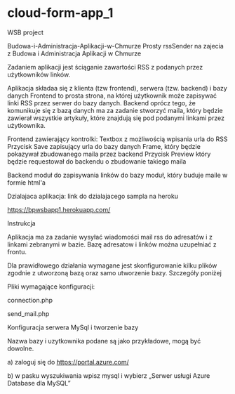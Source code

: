 # cloud-form-app_1
WSB project


Budowa-i-Administracja-Aplikacji-w-Chmurze
Prosty rssSender na zajecia z Budowa i Administracja Aplikacji w Chmurze

Zadaniem aplikacji jest ściąganie zawartości RSS z podanych przez użytkowników linków.

Aplikacja składaa się z klienta (tzw frontend), serwera (tzw. backend) i bazy danych Frontend to prosta strona, na której użytkownik może zapisywać linki RSS przez serwer do bazy danych. Backend oprócz tego, że komunikuje się z bazą danych ma za zadanie stworzyć maila, który będzie zawierał wszystkie artykuły, które znajdują się pod podanymi linkami przez użytkownika.

Frontend zawierający kontrolki: Textbox z możliwością wpisania urla do RSS Przycisk Save zapisujący urla do bazy danych Frame, który będzie pokazywał zbudowanego maila przez backend Przycisk Preview który będzie requestował do backendu o zbudowanie takiego maila

Backend moduł do zapisywania linków do bazy moduł, który buduje maile w formie html'a

Dzialajaca aplikacja: link do dzialajacego sampla na heroku

https://bpwsbapp1.herokuapp.com/

Instrukcja

Aplikacja ma za zadanie wysyłać wiadomości mail rss do adresatów i z linkami zebranymi w bazie. Bazę adresatow i linków można uzupełniać z frontu.

Dla prawidłowego działania wymagane jest skonfigurowanie kilku plików zgodnie z utworzoną bazą oraz samo utworzenie bazy. Szczegóły poniżej

Pliki wymagające konfiguracji:

connection.php

send_mail.php

Konfiguracja serwera MySql i tworzenie bazy

Nazwa bazy i uzytkownika podane są jako przykładowe, mogą być dowolne.

a) zaloguj się do https://portal.azure.com/

b) w pasku wyszukiwania wpisz mysql i wybierz „Serwer usługi Azure Database dla MySQL”
